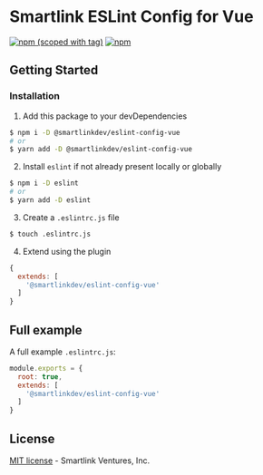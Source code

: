 # Smartlink ESLint Config for Vue

[![npm (scoped with tag)](https://flat.badgen.net/npm/v/@smartlinkdev/eslint-config-vue)](https://npmjs.com/package/@smartlinkdev/eslint-config)
[![npm](https://flat.badgen.net/npm/dt/@smartlinkdev/eslint-config-vue)](https://npmjs.com/package/@smartlinkdev/eslint-config)

## Getting Started

### Installation

1. Add this package to your devDependencies

```bash
$ npm i -D @smartlinkdev/eslint-config-vue
# or
$ yarn add -D @smartlinkdev/eslint-config-vue
```

2. Install `eslint` if not already present locally or globally

```bash
$ npm i -D eslint
# or
$ yarn add -D eslint
```

3. Create a `.eslintrc.js` file
```bash
$ touch .eslintrc.js
```

4. Extend using the plugin
```js
{
  extends: [
    '@smartlinkdev/eslint-config-vue'
  ]
}
```

## Full example

A full example `.eslintrc.js`:

```js
module.exports = {
  root: true,
  extends: [
    '@smartlinkdev/eslint-config-vue'
  ]
}
```

## License

[MIT license](https://github.com/smartlink-ventures/eslint-config/blob/master/LICENSE) - Smartlink Ventures, Inc.
